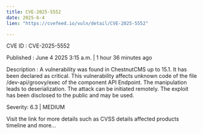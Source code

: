 ```yaml
---
title: CVE-2025-5552
date: 2025-6-4
lien: "https://cvefeed.io/vuln/detail/CVE-2025-5552"

---
```


CVE ID : CVE-2025-5552

Published :  June 4
2025
3:15 a.m. | 1 hour
36 minutes ago

Description : A vulnerability was found in ChestnutCMS up to 15.1. It has been declared as critical. This vulnerability affects unknown code of the file /dev-api/groovy/exec of the component API Endpoint. The manipulation leads to deserialization. The attack can be initiated remotely. The exploit has been disclosed to the public and may be used.

Severity: 6.3 | MEDIUM

Visit the link for more details
such as CVSS details
affected products
timeline
and more...

